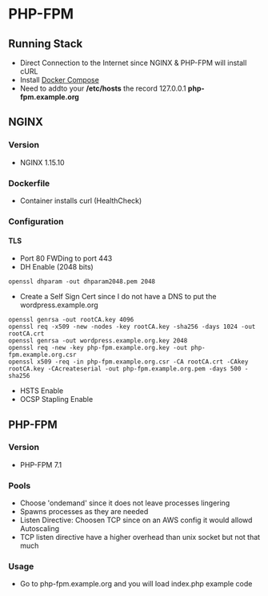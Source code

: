 # PHP-FPM

## Running Stack
* Direct Connection to the Internet since NGINX & PHP-FPM will install cURL
* Install [Docker Compose](https://docs.docker.com/compose/install/)
* Need to addto your **/etc/hosts** the record 127.0.0.1 **php-fpm.example.org**

## NGINX

### Version
* NGINX 1.15.10

### Dockerfile
* Container installs curl (HealthCheck)

### Configuration

#### TLS
* Port 80 FWDing to port 443
* DH Enable (2048 bits)

```
openssl dhparam -out dhparam2048.pem 2048
```

* Create a Self Sign Cert since I do not have a DNS to put the wordpress.example.org

```
openssl genrsa -out rootCA.key 4096
openssl req -x509 -new -nodes -key rootCA.key -sha256 -days 1024 -out rootCA.crt
openssl genrsa -out wordpress.example.org.key 2048
openssl req -new -key php-fpm.example.org.key -out php-fpm.example.org.csr
openssl x509 -req -in php-fpm.example.org.csr -CA rootCA.crt -CAkey rootCA.key -CAcreateserial -out php-fpm.example.org.pem -days 500 -sha256
```

* HSTS Enable
* OCSP Stapling Enable

## PHP-FPM 

### Version
* PHP-FPM 7.1

### Pools
* Choose 'ondemand' since it does not leave processes lingering
* Spawns processes as they are needed 
* Listen Directive: Choosen TCP since on an AWS config it would allowd Autoscaling
* TCP listen directive have a higher overhead than unix socket but not that much

### Usage
* Go to php-fpm.example.org and you will load index.php example code 
